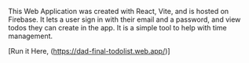 This Web Application was created with React, Vite, and is hosted on Firebase. It lets a user sign in with their email and a password, and view todos they can create in the app. It is a simple tool to help with time management. 

[Run it Here, (https://dad-final-todolist.web.app/)]
